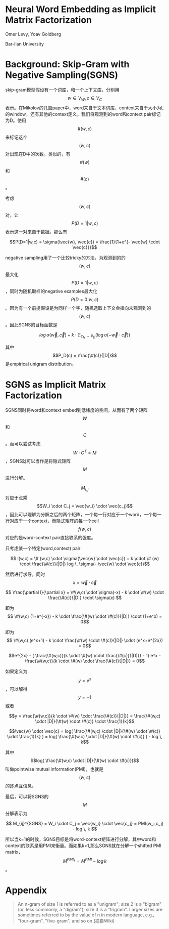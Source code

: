 # Neural Word Embedding as Implicit Matrix Factorization

Omer Levy, Yoav Goldberg

Bar-Ilan University

# Background: Skip-Gram with Negative Sampling(SGNS)

skip-gram模型假设有一个词库，和一个上下文库，分别用$$w \in V_W, c \in V_C$$表示。在Mikolov的几篇paper中，word来自于文本词库，context来自于大小为L的window，还有其他的context定义。我们将观测到的word和context pair标记为D。使用$$\#(w,c)$$来标记这个$$(w,c)$$对出现在D中的次数。类似的，有$$\#(w)$$和$$\#(c)$$。

考虑$$(w,c)$$对，让$$P(D=1|w,c)$$表示这一对来自于数据。那么有

$$P(D=1|w,c) = \sigma(\vec{w}, \vec{c}) = \frac{1}{1+e^{- \vec{w} \cdot \vec{c}}}$$

negative sampling用了一个比较tricky的方法，为观测到的的$$(w,c)$$最大化$$P(D=1|w,c)$$，同时为随机取样的negative examples最大化$$P(D=0|w,c)$$。因为有一个前提假设是为同样一个字，随机选取上下文会指向未观测到的$$(w,c)$$。因此SGNS的目标函数是

$$log \, \sigma(\vec{w}, \vec{c}) + k \cdot \mathbb{E}_{c_N \sim P_D}(log \, \sigma(- \vec{w} \cdot \vec{c} )) $$

其中$$P_D(c) = \frac{\#(c)}{|D|}$$是empirical unigram distribution。

# SGNS as Implicit Matrix Factorization

SGNS同时将word和context embed到低纬度的空间，从而有了两个矩阵$$W$$和$$C$$。而可以尝试考虑$$W \cdot C^T = M$$，SGNS就可以当作是将隐式矩阵$$M$$进行分解。

$$M_{i,j}$$对应于点乘 $$W_i \cdot C_j = \vec{w_i} \cdot \vec{c_j}$$，因此可以理解为分解之后的两个矩阵，一个每一行对应于一个word，一个每一行对应于一个context，而隐式矩阵的每一个cell $$f(w,c)$$对应的是word-context pair直接联系的强度。

只考虑某一个特定(word,context) pair

$$ l(w,c) = \# (w,c) \cdot \sigma(\vec{w} \cdot \vec{c}) + k \cdot \# (w) \cdot \frac{\#{c}}{|D|} log \, \sigma(- \vec{w} \cdot \vec{c})$$

然后进行求导，同时$$x = \vec{w} \cdot \vec{c}$$

$$ \frac{\partial l}{\partial x} = \#(w,c) \cdot \sigma(-x) - k \cdot \#(w) \cdot \frac{\#(c)}{|D|} \cdot \sigma(x) $$

即为 $$ \#(w,c) (1+e^{-x}) - k \cdot \frac{\#(w) \cdot \#(c)}{|D|} \cdot (1+e^x) = 0$$

即为 $$ \#(w,c) (e^x+1) - k \cdot \frac{\#(w) \cdot \#(c)}{|D|} \cdot (e^x+e^{2x}) = 0$$

$$e^{2x} - ( \frac{\#(w,c)}{k \cdot \#(w) \cdot \frac{\#(c)}{|D|}} - 1) e^x - \frac{\#(w,c)}{k \cdot \#(w) \cdot \frac{\#(c)}{|D|}} = 0$$

如果定义为$$y=e^x$$，可以解得$$y=-1$$或者

$$y = \frac{\#(w,c)}{k \cdot \#(w) \cdot \frac{\#(c)}{|D|}} = \frac{\#(w,c) \cdot |D|}{\#(w) \cdot \#(c)} \cdot \frac{1}{k}$$

$$\vec{w} \cdot \vec{c} = log( \frac{\#(w,c) \cdot |D|}{\#(w) \cdot \#(c)} \cdot \frac{1}{k} ) = log( \frac{\#(w,c) \cdot |D|}{\#(w) \cdot \#(c)} ) - log \, k$$

其中 $$log( \frac{\#(w,c) \cdot |D|}{\#(w) \cdot \#(c)})$$ 叫做pointwise mutual information(PMI)，也就是$$(w,c)$$的逐点互信息。

最后，可以将SGNS的$$M$$分解表示为

$$ M_{ij}^{SGNS} = W_i \cdot C_j = \vec{w_i} \cdot \vec{c_j} = PMI(w_i,c_j) - log \, k $$

所以当k=1的时候，SGNS目标是将word-context矩阵进行分解，其中word和context的联系是用PMI来衡量。而如果k>1,那么SGNS就在分解一个shifted PMI matrix，$$M^{PMI_k} = M^{PMI} - log \, k$$。



# Appendix

> An n-gram of size 1 is referred to as a "unigram"; size 2 is a "bigram" (or, less commonly, a "digram"); size 3 is a "trigram". Larger sizes are sometimes referred to by the value of n in modern language, e.g., "four-gram", "five-gram", and so on.(摘自Wiki)